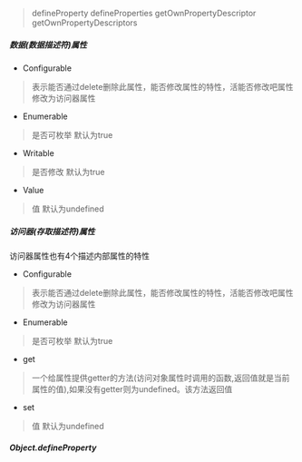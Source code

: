> defineProperty
> defineProperties
> getOwnPropertyDescriptor
> getOwnPropertyDescriptors

##### 数据(数据描述符)属性

* Configurable

> 表示能否通过delete删除此属性，能否修改属性的特性，活能否修改吧属性修改为访问器属性

* Enumerable

> 是否可枚举 默认为true

* Writable

> 是否修改 默认为true

* Value

> 值 默认为undefined

##### 访问器(存取描述符)属性

访问器属性也有4个描述内部属性的特性

* Configurable

> 表示能否通过delete删除此属性，能否修改属性的特性，活能否修改吧属性修改为访问器属性

* Enumerable

> 是否可枚举 默认为true

* get

> 一个给属性提供getter的方法(访问对象属性时调用的函数,返回值就是当前属性的值),如果没有getter则为undefined。该方法返回值

* set

> 值 默认为undefined

##### Object.defineProperty

